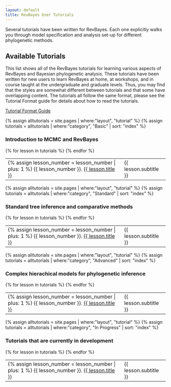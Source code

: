 ```yaml
---
layout: default
title: RevBayes User Tutorials
---
```



Several tutorials have been written for RevBayes. Each one explicitly walks you through model specification and analysis set-up for different phylogenetic methods.


## Available Tutorials

This list shows all of the RevBayes tutorials for learning various aspects of RevBayes and Bayesian phylogenetic analysis. 
These tutorials have been written for new users to learn RevBayes at home, at workshops, and in course taught at the undergraduate and graduate levels. 
Thus, you may find that the styles are somewhat different between tutorials and that some  have overlapping content. 
The tutorials all follow the same format, please see the Tutorial Format guide for details about how to read the tutorials.

<a href="{{ site.baseurl }}{{ page.url }}format" class="btn btn-info" role="button">Tutorial Format Guide</a>

{% assign alltutorials = site.pages | where:"layout", "tutorial" %}
{% assign tutorials = alltutorials | where:"category", "Basic" | sort: "index" %}
<h3>Introduction to MCMC and RevBayes</h3>
<table class="table table-striped">
{% for lesson in tutorials %}
<tr>
<td class="col-sm-3">
{% assign lesson_number = lesson_number | plus: 1 %}
{{ lesson_number }}. <a href="{{ site.baseurl }}{{ lesson.url }}">{{ lesson.title }}</a>
</td>
<td class="col-sm-3">{{ lesson.subtitle }}</td>
</tr>
{% endfor %}
</table>

{% assign alltutorials = site.pages | where:"layout", "tutorial" %}
{% assign tutorials = alltutorials | where:"category", "Standard" | sort: "index" %}
<h3>Standard tree inference and comparative methods</h3>
<table class="table table-striped">
{% for lesson in tutorials %}
<tr>
<td class="col-sm-3">
{% assign lesson_number = lesson_number | plus: 1 %}
{{ lesson_number }}. <a href="{{ site.baseurl }}{{ lesson.url }}">{{ lesson.title }}</a>
</td>
<td class="col-sm-3">{{ lesson.subtitle }}</td>
</tr>
{% endfor %}
</table>

{% assign alltutorials = site.pages | where:"layout", "tutorial" %}
{% assign tutorials = alltutorials | where:"category", "Advanced" | sort: "index" %}
<h3>Complex hierachical models for phylogenetic inference</h3>
<table class="table table-striped">
{% for lesson in tutorials %}
<tr>
<td class="col-sm-3">
{% assign lesson_number = lesson_number | plus: 1 %}
{{ lesson_number }}. <a href="{{ site.baseurl }}{{ lesson.url }}">{{ lesson.title }}</a>
</td>
<td class="col-sm-3">{{ lesson.subtitle }}</td>
</tr>
{% endfor %}
</table>

{% assign alltutorials = site.pages | where:"layout", "tutorial" %}
{% assign tutorials = alltutorials | where:"category", "In Progress" | sort: "index" %}
<h3>Tutorials that are currently in development</h3>
<table class="table table-striped">
{% for lesson in tutorials %}
<tr>
<td class="col-sm-3">
{% assign lesson_number = lesson_number | plus: 1 %}
{{ lesson_number }}. <a href="{{ site.baseurl }}{{ lesson.url }}">{{ lesson.title }}</a>
</td>
<td class="col-sm-3">{{ lesson.subtitle }}</td>
</tr>
{% endfor %}
</table>


